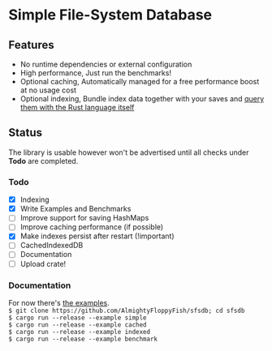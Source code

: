 # Simple File-System Database

## Features
 * No runtime dependencies or external configuration
 * High performance, Just run the benchmarks!
 * Optional caching, Automatically managed for a free performance boost at no usage cost
 * Optional indexing, Bundle index data together with your saves and [query them with the Rust language itself](https://github.com/AlmightyFloppyFish/sfsdb/blob/master/examples/indexed.rs#59)

## Status
The library is usable however won't be advertised until all checks under **Todo** are completed. 

### Todo
 - [x] Indexing
 - [x] Write Examples and Benchmarks
 - [ ] Improve support for saving HashMaps
 - [ ] Improve caching performance (if possible)
 - [x] Make indexes persist after restart (!important)
 - [ ] CachedIndexedDB
 - [ ] Documentation
 - [ ] Upload crate!

### Documentation
For now there's [the examples](https://github.com/AlmightyFloppyFish/sfsdb/tree/master/examples).  
`$ git clone https://github.com/AlmightyFloppyFish/sfsdb; cd sfsdb`  
`$ cargo run --release --example simple`  
`$ cargo run --release --example cached`  
`$ cargo run --release --example indexed`  
`$ cargo run --release --example benchmark`  
